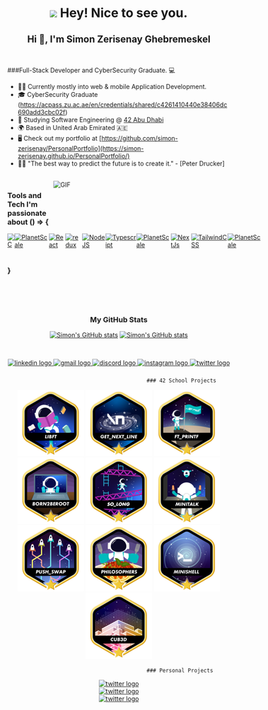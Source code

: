 <h1 align="center"><img src="https://emojis.slackmojis.com/emojis/images/1531849430/4246/blob-sunglasses.gif?1531849430" width="30"/> Hey! Nice to see you.</h1>
<h2 align="center">Hi 👋, I'm Simon Zerisenay Ghebremeskel </h2>
<br/>

###Full-Stack Developer and CyberSecurity Graduate. 💻 
* 👨‍💻  Currently mostly into web & mobile Application Development.
* 🎓  CyberSecurity Graduate (https://acpass.zu.ac.ae/en/credentials/shared/c4261410440e38406dc690add3cbc02f) 
* 🏫  Studying Software Engineering @ [42 Abu Dhabi](https://42abudhabi.ae) 
* 🌍  Based in United Arab Emirated  🇦🇪
* 🖥️  Check out my portfolio at [https://github.com/simon-zerisenay/PersonalPortfolio](https://simon-zerisenay.github.io/PersonalPortfolio/)
* 🧑‍🏫  "The best way to predict the future is to create it." - [Peter Drucker] 

<br />

<img align="right" alt="GIF" src="https://raw.githubusercontent.com/simon-zerisenay/simon-zerisenay/main/developer.gif" width="400" height="250"/>

### Tools and Tech I'm passionate about () => {

<div style="display: flex;gap:'10px'" align="left">
<a href="https://www.python.org/"><img src="https://github.com/devicons/devicon/blob/v2.15.1/icons/python/python-original-wordmark.svg" width="48" height="48" alt="HTML5" /></a>
  <a href="https://www.cprogramming.com/tutorial/c-tutorial.html?inl=nv"><img src="https://cdn.jsdelivr.net/gh/devicons/devicon/icons/c/c-original.svg" width="48" height="48" alt="C" /></a>
<a href="https://www.r-project.org/"><img src="https://github.com/devicons/devicon/blob/v2.15.1/icons/r/r-original.svg" width="48" height="48" alt="R" /></a>  
<a href="https://www.java.com/en/"><img src="https://github.com/devicons/devicon/blob/v2.15.1/icons/java/java-original-wordmark.svg" width="48" height="48" alt="Java" /></a> 
  <a href="https://developer.mozilla.org/en-US/docs/Web/JavaScript"><img src="https://cdn.jsdelivr.net/gh/devicons/devicon/icons/javascript/javascript-original.svg" width="48" height="48" alt="PlanetScale" /></a>
  <a href="https://www.w3schools.com/html/"><img src="https://raw.githubusercontent.com/github/explore/80688e429a7d4ef2fca1e82350fe8e3517d3494d/topics/html/html.png" width="48" height="48" alt="HTML5" /></a>
  <a href="https://www.w3schools.com/css/"><img src="https://raw.githubusercontent.com/github/explore/80688e429a7d4ef2fca1e82350fe8e3517d3494d/topics/css/css.png" width="48" height="48" alt="CSS3" /></a>
  <a href="https://www.reactjs.org"><img src="https://raw.githubusercontent.com/danielcranney/readme-generator/main/public/icons/skills/react-colored.svg" width="48" height="48" alt="React" /></a>
  <a href="https://redux.js.org/"><img src="https://cdn.jsdelivr.net/gh/devicons/devicon/icons/redux/redux-original.svg" width="48" height="48" alt="redux" /></a>
<a href="https://nodejs.org/en/" target="_blank" rel="noreferrer"><img src="https://raw.githubusercontent.com/danielcranney/readme-generator/main/public/icons/skills/nodejs-colored.svg" width="48" height="48" alt="NodeJS" /></a>
  <a href="https://www.typescriptlang.org"><img src="https://cdn.jsdelivr.net/gh/devicons/devicon/icons/typescript/typescript-original.svg" width="48" height="48" alt="Typescript" /></a>
  <a href="https://www.typescriptlang.org"><img src="https://github.com/devicons/devicon/blob/v2.15.1/icons/npm/npm-original-wordmark.svg" width="48" height="48" alt="Typescript" /></a>
  <a href="https://www.mysql.com/"><img src="https://github.com/devicons/devicon/blob/v2.15.1/icons/mysql/mysql-original-wordmark.svg" width="48" height="48" alt="MySQL" /></a>
  <a href="https://www.mongodb.com/"><img src="https://cdn.jsdelivr.net/gh/devicons/devicon/icons/mongodb/mongodb-original.svg" width="48" height="48" alt="PlanetScale" /></a>
  <a href="https://www.nextjs.org"><img src="https://raw.githubusercontent.com/danielcranney/readme-generator/main/public/icons/skills/nextjs-colored-dark.svg" width="48" height="48" alt="NextJs" /></a>
<a href="https://www.tailwindcss.com"><img src="https://raw.githubusercontent.com/danielcranney/readme-generator/main/public/icons/skills/tailwindcss-colored.svg" width="48" height="48" alt="TailwindCSS" /></a>
<a href="https://code.visualstudio.com/"><img src="https://raw.githubusercontent.com/github/explore/80688e429a7d4ef2fca1e82350fe8e3517d3494d/topics/visual-studio-code/visual-studio-code.png" width="48" height="48" alt="Visual Studio Code" /></a>
  <a href="https://www.docker.com"><img src="https://cdn.jsdelivr.net/gh/devicons/devicon/icons/docker/docker-original.svg" width="48" height="48" alt="PlanetScale" /></a>
 
</div>

### }

<br />
<br />
<br />
                                                          <h3 align="center"> My GitHub Stats </h3>
<div align="center">
<a href="http://www.github.com/simon-zerisenay"><img height="200em" width="50%" src="https://github-readme-stats.vercel.app/api?username=simon-zerisenay&show_icons=true&hide=&count_private=true&title_color=0891b2&text_color=ffffff&icon_color=0891b2&bg_color=1c1917&hide_border=true&show_icons=true" alt="Simon's GitHub stats" /></a>
<a href="http://www.github.com/simon-zerisenay"><img height="200em" width="80%" src="https://github-readme-stats.vercel.app/api/top-langs?username=simon-zerisenay&show_icons=true&hide=&count_private=true&title_color=0891b2&text_color=ffffff&icon_color=0891b2&bg_color=1c1917&hide_border=true&layout=compact&show_icons=true&langs_count=10" alt="Simon's GitHub stats" /></a>
</div>
  <!-- <img height="200em" src="https://github-readme-stats.vercel.app/api?username=yonatan46&show_icons=true&hide_border=true&&count_private=true&include_all_commits=true&theme=transparent" /> -->
<!-- <a href="http://www.github.com/simon-zerisenay"><img height="200em" src="https://github-readme-stats.vercel.app/api/top-langs/?username=simon-zerisenay&exclude_repo=KNN-Image-Classification&show_icons=true&hide_border=true&layout=compact&langs_count=10&theme=transparent"/></a> -->

###
##


<br clear="both">

<div align="center" flex="row">
  <a href="https://www.linkedin.com/in/simon-z-ghebremeskel-232220193/" target="_blank">
    <img src="https://img.shields.io/static/v1?message=LinkedIn&logo=linkedin&label=&color=0077B5&logoColor=white&labelColor=&style=for-the-badge" height="35" alt="linkedin logo"  />
  </a>
  <a href="mailto:simonzerisenay@gmail.com" target="_blank">
    <img src="https://img.shields.io/static/v1?message=Gmail&logo=gmail&label=&color=D14836&logoColor=white&labelColor=&style=for-the-badge" height="35" alt="gmail logo"  />
  </a>
  <a href="https://discord.com/users/Simon Zerisenay#5177" target="_blank">
    <img src="https://img.shields.io/static/v1?message=Discord&logo=discord&label=&color=7289DA&logoColor=white&labelColor=&style=for-the-badge" height="35" alt="discord logo"  />
  </a>
  <a href="https://instagram.com/simon.zgw" target="_blank">
    <img src="https://img.shields.io/static/v1?message=Instagram&logo=instagram&label=&color=E4405F&logoColor=white&labelColor=&style=for-the-badge" height="35" alt="instagram logo"  />
  </a>
  <a href="https://twitter.com/SimonZerisenay" target="_blank">
    <img src="https://img.shields.io/static/v1?message=Twitter&logo=twitter&label=&color=1DA1F2&logoColor=white&labelColor=&style=for-the-badge" height="35" alt="twitter logo"  />
  </a>
</div>

###

                                                ### 42 School Projects
<div align="center">
  
<a href="https://github.com/simon-zerisenay/libft">![42 Badge](https://github.com/mcombeau/mcombeau/blob/main/42_badges/libftm.png)</a>
<a href="https://github.com/simon-zerisenay/42_get_next_line">![42 Badge](https://github.com/mcombeau/mcombeau/blob/main/42_badges/get_next_linem.png)</a>
<a href="https://github.com/simon-zerisenay/42-ft_printf">![42 Badge](https://github.com/mcombeau/mcombeau/blob/main/42_badges/ft_printfm.png)</a>
<a href="https://github.com/simon-zerisenay/42-ft_printf">![42 Badge](https://github.com/mcombeau/mcombeau/blob/main/42_badges/born2berootm.png)</a>
<a href="https://github.com/simon-zerisenay/42_So_Long">![42 Badge](https://github.com/mcombeau/mcombeau/blob/main/42_badges/so_longm.png)</a>
<a href="https://github.com/simon-zerisenay/42Minitalk">![42 Badge](https://github.com/mcombeau/mcombeau/blob/main/42_badges/minitalkm.png)</a>
<a href="https://github.com/simon-zerisenay/42_push_swap">![42 Badge](https://github.com/mcombeau/mcombeau/blob/main/42_badges/push_swapm.png)</a>
<a href="https://github.com/simon-zerisenay/42_Philosophers">![42 Badge](https://github.com/mcombeau/mcombeau/blob/main/42_badges/philosophersm.png)</a>
<a href="">![42 Badge](https://github.com/mcombeau/mcombeau/blob/main/42_badges/minishellm.png)</a>
<a href="">![42 Badge](https://github.com/mcombeau/mcombeau/blob/main/42_badges/cub3dm.png)</a>
  </div>
  
                                                ### Personal Projects 
                                                
<div align="center" >
  <div>
    <a href="https://github.com/kmalae/Kmalae" target="_blank">
    <img src="https://github.com/simon-zerisenay/simon-zerisenay/blob/main/kmalae.png"   padding="20" height="170" width="200" alt="twitter logo"  />
  </a>
  </div>
  <div>
  <a href="https://simon-zerisenay.github.io/Simon_Online_Library/" target="_blank">
    <img src="https://github.com/simon-zerisenay/simon-zerisenay/blob/main/simononlinelibrary.png"  padding="20" height="170" width="200" alt="twitter logo"  />
    </div>
    <div">
  <a href="https://github.com/simon-zerisenay/QR-Reader" target="_blank">
    <img src="https://github.com/simon-zerisenay/simon-zerisenay/blob/main/QRREADER.png"  padding="20" height="170" width="200" alt="twitter logo"  />
  </a>
    </div>
    
   </div>  
  
  
  
 
<!-- <a href="https://github.com/simon-zerisenay/42_get_next_line">![42 Badge](https://github.com/mcombeau/mcombeau/blob/main/42_badges/get_next_linem.png)</a>
<a href="https://github.com/simon-zerisenay/42-ft_printf">![42 Badge](https://github.com/mcombeau/mcombeau/blob/main/42_badges/ft_printfm.png)</a>
<a href="https://github.com/simon-zerisenay/42-ft_printf">![42 Badge](https://github.com/mcombeau/mcombeau/blob/main/42_badges/born2berootm.png)</a>
<a href="https://github.com/simon-zerisenay/42_So_Long">![42 Badge](https://github.com/mcombeau/mcombeau/blob/main/42_badges/so_longm.png)</a>
<a href="https://github.com/simon-zerisenay/42Minitalk">![42 Badge](https://github.com/mcombeau/mcombeau/blob/main/42_badges/minitalkm.png)</a>
<a href="https://github.com/simon-zerisenay/42_push_swap">![42 Badge](https://github.com/mcombeau/mcombeau/blob/main/42_badges/push_swapm.png)</a>
<a href="https://github.com/simon-zerisenay/42_Philosophers">![42 Badge](https://github.com/mcombeau/mcombeau/blob/main/42_badges/philosophersm.png)</a>
<a href="">![42 Badge](https://github.com/mcombeau/mcombeau/blob/main/42_badges/minishellm.png)</a>
<a href="">![42 Badge](https://github.com/mcombeau/mcombeau/blob/main/42_badges/cub3dm.png)</a> -->
                           
<!--   If You like what I do maybe consider buying me a coffeeeeee
  <br/>
   <a href="https://bmc.link/simonzerisUt" target="_blank" rel="noreferrer nofollow">
      <img src="https://cdn.buymeacoffee.com/buttons/default-red.png" alt="Buy Me A Coffee" height="40" width="170" >
    </a> -->



<!-- ![Snake animation](https://github.com/simon-zerisenay/simon-zerisenay/blob/output/github-contribution-grid-snake.svg) -->
<!-- ![Snake animation](https://github.com/simon-zerisenay/simon-zerisenay/blob/output/github-contribution-grid-snake.svg) -->
